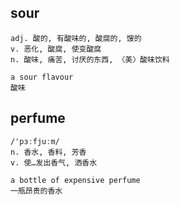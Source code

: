 
## sour
```
adj. 酸的, 有酸味的, 酸腐的, 馊的
v. 恶化, 酸腐, 使变酸腐
n. 酸味, 痛苦, 讨厌的东西, 〈美〉酸味饮料

a sour flavour
酸味
```

## perfume
```
/'pɜːfjuːm/
n. 香水, 香料, 芳香
v. 使…发出香气, 洒香水

a bottle of expensive perfume
一瓶昂贵的香水
```